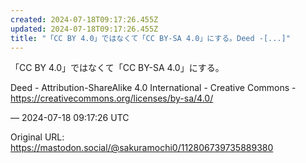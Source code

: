 ```yaml
---
created: 2024-07-18T09:17:26.455Z
updated: 2024-07-18T09:17:26.455Z
title: "「CC BY 4.0」ではなくて「CC BY-SA 4.0」にする。Deed -[...]"
---
```


<p>「CC BY 4.0」ではなくて「CC BY-SA 4.0」にする。</p><p>Deed - Attribution-ShareAlike 4.0 International - Creative Commons - <a href="https://creativecommons.org/licenses/by-sa/4.0/" target="_blank" rel="nofollow noopener" translate="no"><span class="invisible">https://</span><span class="ellipsis">creativecommons.org/licenses/b</span><span class="invisible">y-sa/4.0/</span></a></p>

&mdash; 2024-07-18 09:17:26 UTC

Original URL: https://mastodon.social/@sakuramochi0/112806739735889380
